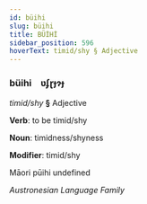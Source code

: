 ```yaml
---
id: büihi
slug: büihi
title: BÜİHİ
sidebar_position: 596
hoverText: timid/shy § Adjective
---
```


### büihi&emsp;<span kind="abugida">ʋʄɽɟɂɟ</span>

*timid/shy* **§** Adjective

**Verb**: to be timid/shy

**Noun**: timidness/shyness

**Modifier**: timid/shy

Māori pūihi undefined

*Austronesian Language Family*